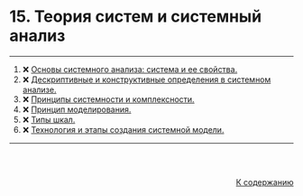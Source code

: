 #

<div id="md-top">
  <h1> 15. Теория систем и системный анализ </h1>
</div>

<hr/>
<ol>
  <li>❌ <a href="#1"> Основы системного анализа: система и ее свойства. </a></li>
  <li>❌ <a href="#2"> Дескриптивные и конструктивные определения в системном анализе. </a></li>
  <li>❌ <a href="#3"> Принципы системности и комплексности. </a></li>
  <li>❌ <a href="#4"> Принцип моделирования. </a></li>
  <li>❌ <a href="#5"> Типы шкал. </a></li>
  <li>❌ <a href="#6"> Технология и этапы создания системной модели. </a></li>
</ol>
<hr/>
<br />

##

<p align="right"><a href="#md-top">К содержанию</a></p>
